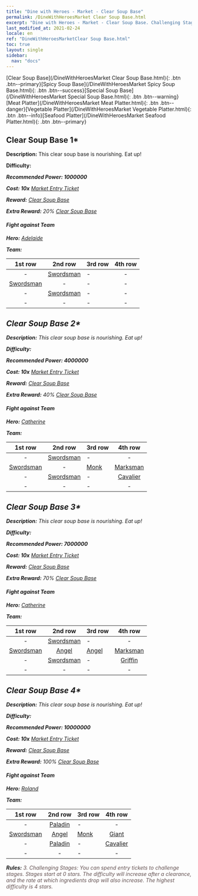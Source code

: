 ```yaml
---
title: "Dine with Heroes - Market - Clear Soup Base"
permalink: /DineWithHeroesMarket Clear Soup Base.html
excerpt: "Dine with Heroes - Market - Clear Soup Base. Challenging Stages: You can spend entry tickets to challenge stages. Stages start at 0 stars. The difficulty will increase after a clearance, and the rate at which ingredients drop will also increase."
last_modified_at: 2021-02-24
locale: en
ref: "DineWithHeroesMarketClear Soup Base.html"
toc: true
layout: single
sidebar:
  nav: "docs"
---
```


[Clear Soup Base](/DineWithHeroesMarket Clear Soup Base.html){: .btn .btn--primary}[Spicy Soup Base](/DineWithHeroesMarket Spicy Soup Base.html){: .btn .btn--success}[Special Soup Base](/DineWithHeroesMarket Special Soup Base.html){: .btn .btn--warning}[Meat Platter](/DineWithHeroesMarket Meat Platter.html){: .btn .btn--danger}[Vegetable Platter](/DineWithHeroesMarket Vegetable Platter.html){: .btn .btn--info}[Seafood Platter](/DineWithHeroesMarket Seafood Platter.html){: .btn .btn--primary}

## Clear Soup Base 1*
 **Description:** This clear soup base is nourishing. Eat up!

 **Difficulty:** <i class="fas fa-star"/>

 **Recommended Power: 1000000**

 **Cost: 10x** [Market Entry Ticket](/Items/con_3/)

 **Reward:** [Clear Soup Base](/Items/con_10/)

 **Extra Reward:** 20% [Clear Soup Base](/Items/con_10/)

#### Fight against Team
 **Hero:** [Adelaide](/heroes/Adelaide/)

 **Team:**



  | 1st row | 2nd row | 3rd row | 4th row |
  |:----:|:----:|:----|:----:|
  | - | [Swordsman](/units/Swordsman/) | - | - |
  | [Swordsman](/units/Swordsman/) | - | - | - |
  | - | [Swordsman](/units/Swordsman/) | - | - |
  | - | - | - | - |


## Clear Soup Base 2*
 **Description:** This clear soup base is nourishing. Eat up!

 **Difficulty:** <i class="fas fa-star"/><i class="fas fa-star"/>

 **Recommended Power: 4000000**

 **Cost: 10x** [Market Entry Ticket](/Items/con_3/)

 **Reward:** [Clear Soup Base](/Items/con_10/)

 **Extra Reward:** 40% [Clear Soup Base](/Items/con_10/)

#### Fight against Team
 **Hero:** [Catherine](/heroes/Catherine/)

 **Team:**



  | 1st row | 2nd row | 3rd row | 4th row |
  |:----:|:----:|:----|:----:|
  | - | [Swordsman](/units/Swordsman/) | - | - |
  | [Swordsman](/units/Swordsman/) | - | [Monk](/units/Monk/) | [Marksman](/units/Marksman/) |
  | - | [Swordsman](/units/Swordsman/) | - | [Cavalier](/units/Cavalier/) |
  | - | - | - | - |


## Clear Soup Base 3*
 **Description:** This clear soup base is nourishing. Eat up!

 **Difficulty:** <i class="fas fa-star"/><i class="fas fa-star"/><i class="fas fa-star"/>

 **Recommended Power: 7000000**

 **Cost: 10x** [Market Entry Ticket](/Items/con_3/)

 **Reward:** [Clear Soup Base](/Items/con_10/)

 **Extra Reward:** 70% [Clear Soup Base](/Items/con_10/)

#### Fight against Team
 **Hero:** [Catherine](/heroes/Catherine/)

 **Team:**



  | 1st row | 2nd row | 3rd row | 4th row |
  |:----:|:----:|:----|:----:|
  | - | [Swordsman](/units/Swordsman/) | - | - |
  | [Swordsman](/units/Swordsman/) | [Angel](/units/Angel/) | [Angel](/units/Angel/) | [Marksman](/units/Marksman/) |
  | - | [Swordsman](/units/Swordsman/) | - | [Griffin](/units/Griffin/) |
  | - | - | - | - |


## Clear Soup Base 4*
 **Description:** This clear soup base is nourishing. Eat up!

 **Difficulty:** <i class="fas fa-star"/><i class="fas fa-star"/><i class="fas fa-star"/><i class="fas fa-star"/>

 **Recommended Power: 10000000**

 **Cost: 10x** [Market Entry Ticket](/Items/con_3/)

 **Reward:** [Clear Soup Base](/Items/con_10/)

 **Extra Reward:** 100% [Clear Soup Base](/Items/con_10/)

#### Fight against Team
 **Hero:** [Roland](/heroes/Roland/)

 **Team:**



  | 1st row | 2nd row | 3rd row | 4th row |
  |:----:|:----:|:----|:----:|
  | - | [Paladin](/units/Paladin/) | - | - |
  | [Swordsman](/units/Swordsman/) | [Angel](/units/Angel/) | [Monk](/units/Monk/) | [Giant](/units/Giant/) |
  | - | [Paladin](/units/Paladin/) | - | [Cavalier](/units/Cavalier/) |
  | - | - | - | - |




 **Rules:** <span style="color: #645252">3. Challenging Stages: You can spend entry tickets to challenge stages. Stages start at 0 stars. The difficulty will increase after a clearance, and the rate at which ingredients drop will also increase. The highest difficulty is 4 stars.</span><br/><span style="color: #ffffff;font-size:6px">　</span><br/>

